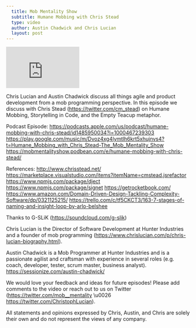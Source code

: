 ```yaml
---
  title: Mob Mentality Show
  subtitle: Humane Mobbing with Chris Stead
  type: video
  author: Austin Chadwick and Chris Lucian
  layout: post
---
```


<iframe width="200" height="113" src="https://www.youtube.com/embed/d_BLmPhmV7o?feature=oembed" frameborder="0" allow="accelerometer; autoplay; clipboard-write; encrypted-media; gyroscope; picture-in-picture; web-share" allowfullscreen title="Humane Mobbing with Chris Stead"></iframe>

Chris Lucian and Austin Chadwick discuss all things agile and product development from a mob programming perspective. In this episode we discuss with Chris Stead (https://twitter.com/cm_stead) on Humane Mobbing, Storytelling in Code, and the Empty Teacup metaphor. 

Podcast Episode: 
https://podcasts.apple.com/us/podcast/humane-mobbing-with-chris-stead/id1485950034?i=1000467239303
https://play.google.com/music/m/Dvoz4xg4lymtlh6krt5xhujnvs4?t=Humane_Mobbing_with_Chris_Stead-The_Mob_Mentality_Show
https://mobmentalityshow.podbean.com/e/humane-mobbing-with-chris-stead/

References:
http://www.chrisstead.net/
https://marketplace.visualstudio.com/items?itemName=cmstead.jsrefactor
https://www.npmjs.com/package/dject
https://www.npmjs.com/package/signet
https://getrocketbook.com/
https://www.amazon.com/Domain-Driven-Design-Tackling-Complexity-Software/dp/0321125215/
https://trello.com/c/tf5CKCT3/163-7-stages-of-naming-and-insight-loop-by-arlo-belshee

Thanks to G-SLiK (https://soundcloud.com/g-slik)
 
Chris Lucian is the Director of Software Development at Hunter Industries and a founder of mob programming (https://www.chrislucian.com/p/chris-lucian-biography.html). 
 
Austin Chadwick is a Mob Programmer at Hunter Industries and is a passionate agilist and craftsman with experience in several roles (e.g. coach, developer, tester, scrum master, business analyst). https://sessionize.com/austin-chadwick/
 
We would love your feedback and ideas for future episodes! Please add comments to the video or reach out to us on Twitter (https://twitter.com/mob__mentality \u0026 https://twitter.com/ChristophLucian).
 
All statements and opinions expressed by Chris, Austin, and Chris are solely their own and do not represent the views of any company.

